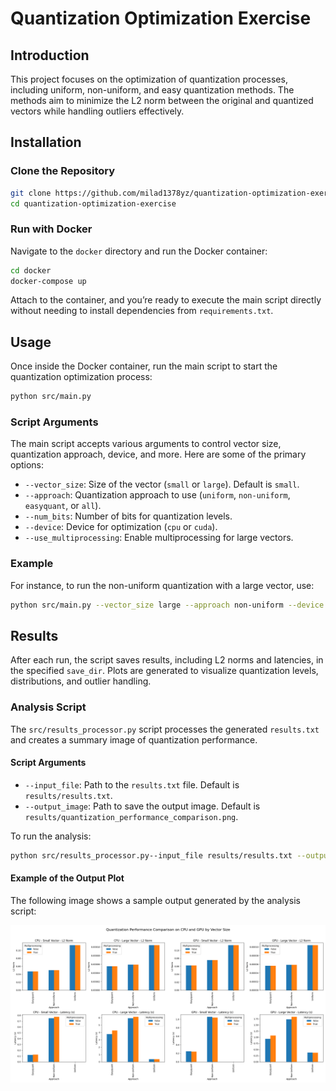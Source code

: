 # Quantization Optimization Exercise

## Introduction
This project focuses on the optimization of quantization processes, including uniform, non-uniform, and easy quantization methods. The methods aim to minimize the L2 norm between the original and quantized vectors while handling outliers effectively.

## Installation

### Clone the Repository
```bash
git clone https://github.com/milad1378yz/quantization-optimization-exercise
cd quantization-optimization-exercise
```

### Run with Docker
Navigate to the `docker` directory and run the Docker container:
```bash
cd docker
docker-compose up
```

Attach to the container, and you’re ready to execute the main script directly without needing to install dependencies from `requirements.txt`.

## Usage
Once inside the Docker container, run the main script to start the quantization optimization process:
```bash
python src/main.py
```

### Script Arguments
The main script accepts various arguments to control vector size, quantization approach, device, and more. Here are some of the primary options:
- `--vector_size`: Size of the vector (`small` or `large`). Default is `small`.
- `--approach`: Quantization approach to use (`uniform`, `non-uniform`, `easyquant`, or `all`).
- `--num_bits`: Number of bits for quantization levels.
- `--device`: Device for optimization (`cpu` or `cuda`).
- `--use_multiprocessing`: Enable multiprocessing for large vectors.

### Example
For instance, to run the non-uniform quantization with a large vector, use:
```bash
python src/main.py --vector_size large --approach non-uniform --device cuda
```

## Results
After each run, the script saves results, including L2 norms and latencies, in the specified `save_dir`. Plots are generated to visualize quantization levels, distributions, and outlier handling.

### Analysis Script
The `src/results_processor.py` script processes the generated `results.txt` and creates a summary image of quantization performance.

#### Script Arguments
- `--input_file`: Path to the `results.txt` file. Default is `results/results.txt`.
- `--output_image`: Path to save the output image. Default is `results/quantization_performance_comparison.png`.

To run the analysis:
```bash
python src/results_processor.py--input_file results/results.txt --output_image results/quantization_performance_comparison.png
```

#### Example of the Output Plot
The following image shows a sample output generated by the analysis script:

![Quantization Performance Comparison](results/quantization_performance_comparison.png)
